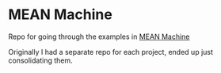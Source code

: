 # MEAN Machine
Repo for going through the examples in <a href="https://leanpub.com/mean-machine" target="blank">MEAN Machine</a>

Originally I had a separate repo for each project, ended up just consolidating them.

